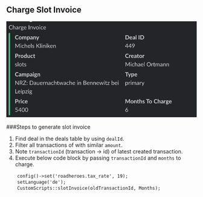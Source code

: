 ## Charge Slot Invoice

![node](images/charge-slot-invoice.png)

###Steps to generate slot invoice

1. Find deal in the deals table by using `dealId`.
2. Filter all transactions of with similar `amount`.
3. Note `transactionId` (transaction -> id) of latest created transaction.  
4. Execute below code block by passing `transactionId` and `months` to charge.
```
    config()->set('roadheroes.tax_rate', 19);
    setLanguage('de');
    CustomScripts::slotInvoice(oldTransactionId, Months);
```
